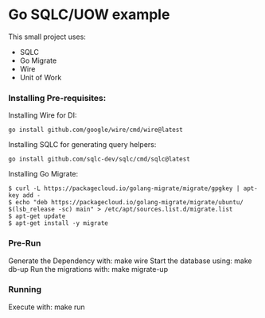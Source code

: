 # Go SQLC/UOW example

This small project uses:
- SQLC
- Go Migrate
- Wire
- Unit of Work

### Installing Pre-requisites:

Installing Wire for DI:
```
go install github.com/google/wire/cmd/wire@latest
```
Installing SQLC for generating query helpers:
```
go install github.com/sqlc-dev/sqlc/cmd/sqlc@latest
```
Installing Go Migrate:
```
$ curl -L https://packagecloud.io/golang-migrate/migrate/gpgkey | apt-key add -
$ echo "deb https://packagecloud.io/golang-migrate/migrate/ubuntu/ $(lsb_release -sc) main" > /etc/apt/sources.list.d/migrate.list
$ apt-get update
$ apt-get install -y migrate
```

### Pre-Run
Generate the Dependency with: make wire
Start the database using: make db-up 
Run the migrations with: make migrate-up

### Running
Execute with: make run

